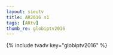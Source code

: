```yaml
--- 
layout: sieutv
title: AR2016 s1
tags: [ARtv]
thumb_re: globiptv2016
---
```

{% include tvadv key="globiptv2016" %} 

